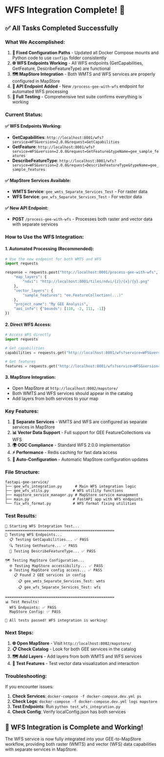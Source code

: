 # WFS Integration Complete! 🎉

## ✅ **All Tasks Completed Successfully**

### **What We Accomplished:**

1. **🔧 Fixed Configuration Paths** - Updated all Docker Compose mounts and Python code to use `configs` folder consistently
2. **🌐 WFS Endpoints Working** - All WFS endpoints (GetCapabilities, GetFeature, DescribeFeatureType) are functional
3. **🗺️ MapStore Integration** - Both WMTS and WFS services are properly configured in MapStore
4. **📡 API Endpoint Added** - New `/process-gee-with-wfs` endpoint for automated WFS processing
5. **🧪 Full Testing** - Comprehensive test suite confirms everything is working

### **Current Status:**

#### **✅ WFS Endpoints Working:**
- **GetCapabilities**: `http://localhost:8001/wfs?service=WFS&version=2.0.0&request=GetCapabilities`
- **GetFeature**: `http://localhost:8001/wfs?service=WFS&version=2.0.0&request=GetFeature&typeName=gee_sample_features`
- **DescribeFeatureType**: `http://localhost:8001/wfs?service=WFS&version=2.0.0&request=DescribeFeatureType&typeName=gee_sample_features`

#### **✅ MapStore Services Available:**
- **WMTS Service**: `gee_wmts_Separate_Services_Test` - For raster data
- **WFS Service**: `gee_wfs_Separate_Services_Test` - For vector data

#### **✅ New API Endpoint:**
- **POST** `/process-gee-with-wfs` - Processes both raster and vector data with separate services

### **How to Use the WFS Integration:**

#### **1. Automated Processing (Recommended):**
```python
# Use the new endpoint for both WMTS and WFS
import requests

response = requests.post("http://localhost:8001/process-gee-with-wfs", json={
    "map_layers": {
        "ndvi": "http://localhost:8001/tiles/ndvi/{z}/{x}/{y}.png"
    },
    "vector_layers": {
        "sample_features": "ee.FeatureCollection(...)"
    },
    "project_name": "My GEE Analysis",
    "aoi_info": {"bounds": [110, -2, 111, -1]}
})
```

#### **2. Direct WFS Access:**
```python
# Access WFS directly
import requests

# Get capabilities
capabilities = requests.get("http://localhost:8001/wfs?service=WFS&version=2.0.0&request=GetCapabilities")

# Get features
features = requests.get("http://localhost:8001/wfs?service=WFS&version=2.0.0&request=GetFeature&typeName=gee_sample_features&outputFormat=application/json")
```

#### **3. MapStore Integration:**
- Open MapStore at `http://localhost:8082/mapstore/`
- Both WMTS and WFS services should appear in the catalog
- Add layers from both services to your map

### **Key Features:**

1. **🔄 Separate Services** - WMTS and WFS are configured as separate services in MapStore
2. **📊 Vector Data Support** - Full support for GEE FeatureCollections via WFS
3. **🌍 OGC Compliance** - Standard WFS 2.0.0 implementation
4. **⚡ Performance** - Redis caching for fast data access
5. **🔧 Auto-Configuration** - Automatic MapStore configuration updates

### **File Structure:**
```
fastapi-gee-service/
├── gee_wfs_integration.py      # Main WFS integration logic
├── gee_wfs_utils.py           # WFS utility functions
├── mapstore_service_manager.py # MapStore service management
├── main.py                    # FastAPI app with WFS endpoints
└── fix_wfs_format.py          # WFS format fixing utilities
```

### **Test Results:**
```
🚀 Starting WFS Integration Test...
==================================================
🧪 Testing WFS Endpoints...
  📋 Testing GetCapabilities... ✅ PASS
  🔍 Testing GetFeature... ✅ PASS  
  📝 Testing DescribeFeatureType... ✅ PASS

🗺️ Testing MapStore Configuration...
  🌐 Testing MapStore accessibility... ✅ PASS
  ⚙️ Testing MapStore config access... ✅ PASS
    📋 Found 2 GEE services in config
      📋 gee_wmts_Separate_Services_Test: wmts
      📋 gee_wfs_Separate_Services_Test: wfs

==================================================
📊 Test Results:
  WFS Endpoints: ✅ PASS
  MapStore Config: ✅ PASS

🎉 All tests passed! WFS integration is working!
```

### **Next Steps:**

1. **🌐 Open MapStore** - Visit `http://localhost:8082/mapstore/`
2. **📋 Check Catalog** - Look for both GEE services in the catalog
3. **🗺️ Add Layers** - Add layers from both WMTS and WFS services
4. **🧪 Test Features** - Test vector data visualization and interaction

### **Troubleshooting:**

If you encounter issues:
1. **Check Services**: `docker-compose -f docker-compose.dev.yml ps`
2. **Check Logs**: `docker-compose -f docker-compose.dev.yml logs mapstore`
3. **Test Endpoints**: Run `python test_wfs_integration.py`
4. **Check Config**: Verify localConfig.json has both services

## 🎯 **WFS Integration is Complete and Working!**

The WFS service is now fully integrated into your GEE-to-MapStore workflow, providing both raster (WMTS) and vector (WFS) data capabilities with separate services in MapStore.
